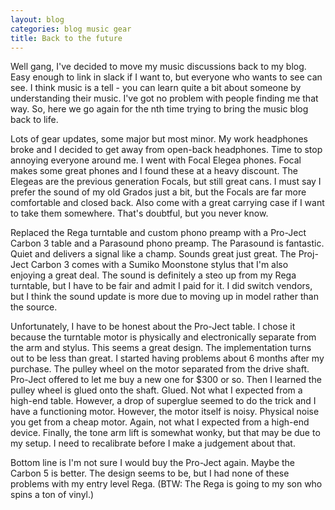 ```yaml
---
layout: blog
categories: blog music gear
title: Back to the future
---
```

Well gang, I've decided to move my music discussions back to my blog.  Easy enough to link in slack if I want to, but everyone who wants to see can see.  I think music is a tell - you can learn quite a bit about someone by understanding their music.  I've got no problem with people finding me that way.  So, here we go again for the nth time trying to bring the music blog back to life.

Lots of gear updates, some major but most minor.  My work headphones broke and I decided to get away from open-back headphones.  Time to stop annoying everyone  around me.  I went with Focal Elegea phones.  Focal makes some great phones and I found these at a heavy discount.  The Elegeas are the previous generation Focals, but still great cans.  I must say I prefer the sound of my old Grados just a bit, but the Focals are far more comfortable and closed back.  Also come with a great carrying case if I want to take them somewhere.  That's doubtful, but you never know.

Replaced the Rega turntable and custom phono preamp with a Pro-Ject Carbon 3 table and a Parasound phono preamp.  The Parasound is fantastic.  Quiet and delivers a signal like a champ.  Sounds great just great.  The Proj-Ject Carbon 3 comes with a Sumiko Moonstone stylus that I'm also enjoying a great deal.  The sound is definitely a steo up from my Rega turntable, but I have to be fair and admit I paid for it.  I did switch vendors, but I think the sound update is more due to moving up in model rather than the source.

Unfortunately, I have to be honest about the Pro-Ject table.  I chose it because the turntable motor is physically and electronically separate from the arm and stylus.  This seems a great design.  The implementation turns out to be less than great.  I started having problems about 6 months after my purchase.  The pulley wheel on the motor separated from the drive shaft.  Pro-Ject offered to let me buy a new one for $300 or so. Then I learned the pulley wheel is glued onto the shaft.  Glued.  Not what I expected from a high-end table.  However, a drop of superglue seemed to do the trick and I have a functioning motor.  However, the motor itself is noisy.  Physical noise you get from a cheap motor.  Again, not what I expected from a high-end device.  Finally, the tone arm lift is somewhat wonky, but that may be due to my setup.  I need to recalibrate before I make a judgement about that.

Bottom line is I'm not sure I would buy the Pro-Ject again.  Maybe the Carbon 5 is better.  The design seems to be, but I had none of these problems with my entry level Rega.  (BTW: The Rega is going to my son who spins a ton of vinyl.)

